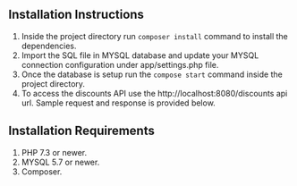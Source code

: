 ## Installation Instructions
1)	Inside the project directory run `composer install` command to install the dependencies.
2)	Import the SQL file in MYSQL database and update your MYSQL connection configuration under app/settings.php file.
3)	Once the database is setup run the `compose start` command inside the project directory.
4)	To access the discounts API use the http://localhost:8080/discounts api url. Sample request and response is provided below.


## Installation Requirements
1)	PHP 7.3 or newer.
2)	MYSQL 5.7 or newer.
3)	Composer. 
